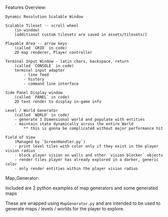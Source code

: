 Features Overview:

	Dynamic Resolution Scalable Window

	Scalable Tileset -- scroll wheel 
	 	(in window)
		[additional custom tilesets are saved in assets/tilesets/]
	
	Playable Area -- arrow keys
		(called `GRID` in code)
		2D map renderer, Player controller
	
	Terminal Input Window - latin chars, backspace, return
		(called `CONSOLE` in code)
		terminal input adapter
			- line feed
			- history
			- command line interface

	Side Panel Display window
		(called `PANEL` in code)
		2D text render to display in-game info

	Level / World Generator
		(called `WORLD` in code)
		- generate 3 Dimensional world and populate with entities
		- maintain state dynamically across the entire World
			** this is gonna be complicated without major performance hit

	Field of View
		(Managed by `ScreenHandler.py`)
		- print level tiles with color only if they exist in the player vision radius
		- block player vision on walls and other `vision blocker` objects
		- render tiles player has already explored in a darker, generic color
		- only render entities within the player vision radius

Map_Generator:
	
Included are 2 python examples of map generators and some generated maps

These are wrapped using `MapGenerator.py` and are intended to be used to generate maps / levels / worlds for the player to explore.
